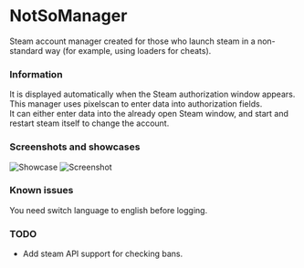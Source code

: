 # NotSoManager
Steam account manager created for those who launch steam in a non-standard way (for example, using loaders for cheats).

### Information
It is displayed automatically when the Steam authorization window appears.  
This manager uses pixelscan to enter data into authorization fields.  
It can either enter data into the already open Steam window, and start and restart steam itself to change the account.  

### Screenshots and showcases

![Showcase](https://i.ibb.co/f2h639m/f-PJKSlja-IT.gif)
![Screenshot](https://i.ibb.co/QkJSYPF/NVIDIA-Share-NPu9-KMq-Bh-X.png)

### Known issues
You need switch language to english before logging.

### TODO
- Add steam API support for checking bans.
